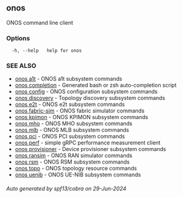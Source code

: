 <!--
SPDX-FileCopyrightText: 2019-present Open Networking Foundation <info@opennetworking.org>

SPDX-License-Identifier: Apache-2.0
-->

## onos

ONOS command line client

### Options

```
  -h, --help   help for onos
```

### SEE ALSO

* [onos a1t](onos_a1t.md)	 - ONOS a1t subsystem commands
* [onos completion](onos_completion.md)	 - Generated bash or zsh auto-completion script
* [onos config](onos_config.md)	 - ONOS configuration subsystem commands
* [onos discovery](onos_discovery.md)	 - Topology discovery subsystem commands
* [onos e2t](onos_e2t.md)	 - ONOS e2t subsystem commands
* [onos fabric-sim](onos_fabric-sim.md)	 - ONOS fabric simulator commands
* [onos kpimon](onos_kpimon.md)	 - ONOS KPIMON subsystem commands
* [onos mho](onos_mho.md)	 - ONOS MHO subsystem commands
* [onos mlb](onos_mlb.md)	 - ONOS MLB subsystem commands
* [onos pci](onos_pci.md)	 - ONOS PCI subsystem commands
* [onos perf](onos_perf.md)	 - simple gRPC performance measurement client
* [onos provisioner](onos_provisioner.md)	 - Device provisioner subsystem commands
* [onos ransim](onos_ransim.md)	 - ONOS RAN simulator commands
* [onos rsm](onos_rsm.md)	 - ONOS RSM subsystem commands
* [onos topo](onos_topo.md)	 - ONOS topology resource commands
* [onos uenib](onos_uenib.md)	 - ONOS UE-NIB subsystem commands

###### Auto generated by spf13/cobra on 29-Jun-2024
